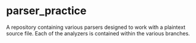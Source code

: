 # parser_practice
A repository containing various parsers designed to work with a plaintext source file.
Each of the analyzers is contained within the various branches. 
